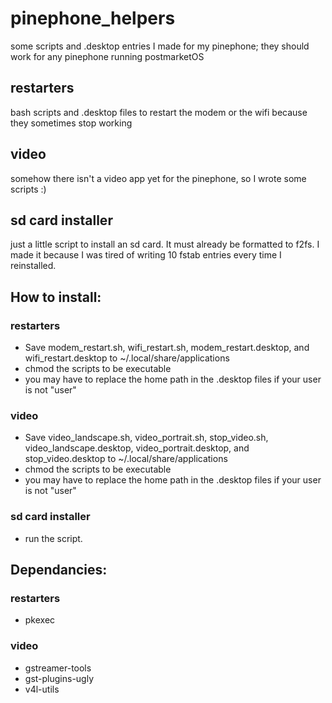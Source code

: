 # pinephone_helpers
some scripts and .desktop entries I made for my pinephone; they should work for any pinephone running postmarketOS

## restarters
bash scripts and .desktop files to restart the modem or the wifi because they sometimes stop working

## video
somehow there isn't a video app yet for the pinephone, so I wrote some scripts :) 

## sd card installer
just a little script to install an sd card. It must already be formatted to f2fs. I made it because I was tired of writing 10 fstab entries every time I reinstalled.

## How to install:
### restarters
- Save modem_restart.sh, wifi_restart.sh, modem_restart.desktop, and wifi_restart.desktop to ~/.local/share/applications
- chmod the scripts to be executable
- you may have to replace the home path in the .desktop files if your user is not "user"
### video
- Save video_landscape.sh, video_portrait.sh, stop_video.sh, video_landscape.desktop, video_portrait.desktop, and stop_video.desktop to ~/.local/share/applications
- chmod the scripts to be executable
- you may have to replace the home path in the .desktop files if your user is not "user"
### sd card installer
- run the script.
## Dependancies:
### restarters
- pkexec
### video
- gstreamer-tools
- gst-plugins-ugly
- v4l-utils
